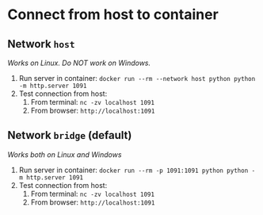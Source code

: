 # Connect from host to container

## Network `host`
*Works on Linux. Do NOT work on Windows.*
1. Run server in container: `docker run --rm --network host python python -m http.server 1091`
2. Test connection from host:
	1. From terminal:  `nc -zv localhost 1091`
	2. From browser: `http://localhost:1091`

## Network `bridge` (default)
*Works both on Linux and Windows*
1. Run server in container: `docker run --rm -p 1091:1091 python python -m http.server 1091`
2. Test connection from host:
	1. From terminal:  `nc -zv localhost 1091`
	2. From browser: `http://localhost:1091`
